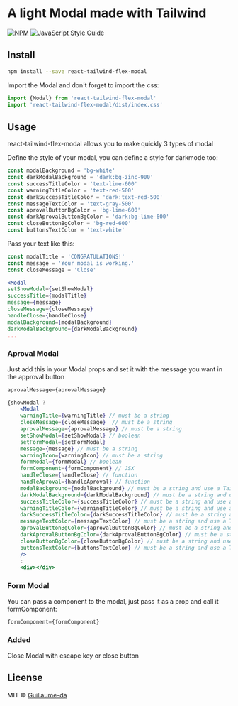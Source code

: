 # A light Modal made with Tailwind

[![NPM](https://img.shields.io/npm/v/test-g-test.svg)](https://www.npmjs.com/package/test-g-test) [![JavaScript Style Guide](https://img.shields.io/badge/code_style-standard-brightgreen.svg)](https://standardjs.com)

## Install

```bash
npm install --save react-tailwind-flex-modal
```

Import the Modal and don't forget to import the css:

```jsx
import {Modal} from 'react-tailwind-flex-modal'
import 'react-tailwind-flex-modal/dist/index.css'
```

## Usage

react-tailwind-flex-modal allows you to make quickly 3 types of modal

Define the style of your modal, you can define a style for darkmode too:
```jsx
const modalBackground = 'bg-white'
const darkModalBackground = 'dark:bg-zinc-900'
const successTitleColor = 'text-lime-600'
const warningTitleColor = 'text-red-500'
const darkSuccessTitleColor = 'dark:text-red-500'
const messageTextColor = 'text-gray-500'
const aprovalButtonBgColor = 'bg-lime-600'
const darkAprovalButtonBgColor = 'dark:bg-lime-600'
const closeButtonBgColor = 'bg-red-600'
const buttonsTextColor = 'text-white'
```
Pass your text like this:
```jsx
const modalTitle = 'CONGRATULATIONS!'
const message = 'Your modal is working.'
const closeMessage = 'Close'
```
```jsx
<Modal 
setShowModal={setShowModal} 
successTitle={modalTitle} 
message={message} 
closeMessage={closeMessage} 
handleClose={handleClose}
modalBackground={modalBackground}
darkModalBackground={darkModalBackground}
...
```

### Aproval Modal

Just add this in your Modal props and set it with the message you want in the approval button
```jsx
aprovalMessage={aprovalMessage} 
```

```jsx
{showModal ? 
	<Modal 
	warningTitle={warningTitle} // must be a string
	closeMessage={closeMessage}  // must be a string
	aprovalMessage={aprovalMessage} // must be a string
	setShowModal={setShowModal} // boolean
	setFormModal={setFormModal} 
	message={message} // must be a string
	warningIcon={warningIcon} // must be a string
	formModal={formModal} // boolean
	formComponent={formComponent} // JSX
	handleClose={handleClose} // function
	handleAproval={handleAproval} // function
	modalBackground={modalBackground} // must be a string and use a Tailwind class
	darkModalBackground={darkModalBackground} // must be a string and use a Tailwind class
	successTitleColor={successTitleColor} // must be a string and use a Tailwind class
	warningTitleColor={warningTitleColor} // must be a string and use a Tailwind class
	darkSuccessTitleColor={darkSuccessTitleColor} // must be a string and use a Tailwind class
	messageTextColor={messageTextColor} // must be a string and use a Tailwind class
	aprovalButtonBgColor={aprovalButtonBgColor} // must be a string and use a Tailwind class
	darkAprovalButtonBgColor={darkAprovalButtonBgColor} // must be a string and use a Tailwind class
	closeButtonBgColor={closeButtonBgColor} // must be a string and use a Tailwind class
	buttonsTextColor={buttonsTextColor} // must be a string and use a Tailwind class
	/>
	: 
	<div></div>
```

### Form Modal

You can pass a component to the modal, just pass it as a prop and call it formComponent:
```jsx
formComponent={formComponent}
```

### Added

Close Modal with escape key or close button

## License

MIT © [Guillaume-da](https://github.com/Guillaume-da)
